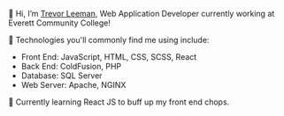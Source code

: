 👋 Hi, I’m [Trevor Leeman](https://www.linkedin.com/in/trevor-leeman/), Web Application Developer currently working at Everett Community College!

🧰 Technologies you'll commonly find me using include:
- Front End: JavaScript, HTML, CSS, SCSS, React
- Back End: ColdFusion, PHP 
- Database: SQL Server
- Web Server: Apache, NGINX

🌱 Currently learning React JS to buff up my front end chops.
